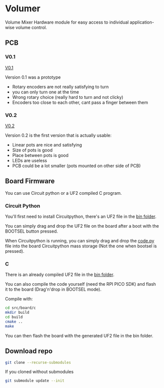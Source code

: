 # Volumer
Volume Mixer Hardware module for easy access to individual application-wise volume control. 

## PCB

### V0.1
[V0.1](./pcb/volumer_v0.1/)

Version 0.1 was a prototype 
- Rotary encoders are not really satisfying to turn
- you can only turn one at the time
- Wrong rotary choice (really hard to turn and not clicky)
- Encoders too close to each other, cant pass a finger between them

### V0.2
[V0.2](./pcb/volumer_v0.2/)

Version 0.2 is the first version that is actually usable:
- Linear pots are nice and satisfying
- Size of pots is good
- Place between pots is good
- LEDs are useless
- PCB could be a lot smaller (pots mounted on other side of PCB)


## Board Firmware 
You can use Circuit python or a UF2 compiled C program.


### Circuit Python
You'll first need to install Circuitpython, there's an UF2 file in the [bin folder](./bin/).


You can simply drag and drop the UF2 file on the board after a boot with the BOOTSEL button pressed.


When Circuitpython is running, you can simply drag and drop the [code.py](./src/board/cpy/code.py) file into the board Circuitpython mass storage (Not the one when bootsel is pressed).


### C
There is an already compiled UF2 file in the [bin folder](./bin/).


You can also compile the code yourself (need the RPI PICO SDK) and flash it to the board (Drag'n'drop in BOOTSEL mode). 

Compile with:
```bash
cd src/board/c
mkdir build
cd build
cmake ..
make
```

You can then flash the board with the generated UF2 file in the bin folder.


## Download repo
```bash
git clone --recurse-submodules
```

If you cloned without submodules
```bash
git submodule update --init
```